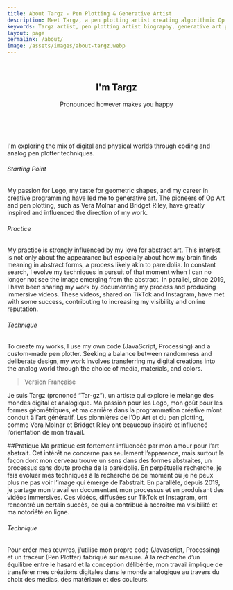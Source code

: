 ```yaml
---
title: About Targz - Pen Plotting & Generative Artist
description: Meet Targz, a pen plotting artist creating algorithmic Op Art inspired by Vera Molnar and Bridget Riley. Custom code, precision plotting, and mathematical aesthetics.
keywords: Targz artist, pen plotting artist biography, generative art process, algorithmic art technique, op art inspiration, vera molnar, bridget riley
layout: page
permalink: /about/
image: /assets/images/about-targz.webp
---
```



<br>
<hgroup style="text-align: center">
  <h2>I'm Targz</h2>
  <p>Pronounced however makes you happy</p>
</hgroup>
<br>
<br>
<br>


<!-- ![A picture of Targz]({{ '/assets/images/about-targz.webp' | relative_url }}) -->

 I'm exploring the mix of digital and physical worlds through coding and analog pen plotter techniques.
 
 
###### Starting Point
My passion for Lego, my taste for geometric shapes, and my career in creative programming have led me to generative art. The pioneers of Op Art and pen plotting, such as Vera Molnar and Bridget Riley, have greatly inspired and influenced the direction of my work.

###### Practice
My practice is strongly influenced by my love for abstract art. This interest is not only about the appearance but especially about how my brain finds meaning in abstract forms, a process likely akin to pareidolia.
In constant search, I evolve my techniques in pursuit of that moment when I can no longer not see the image emerging from the abstract.
In parallel, since 2019, I have been sharing my work by documenting my process and producing immersive videos. These videos, shared on TikTok and Instagram, have met with some success, contributing to increasing my visibility and online reputation.

###### Technique
To create my works, I use my own code (JavaScript, Processing) and a custom-made pen plotter. Seeking a balance between randomness and deliberate design, my work involves transferring my digital creations into the analog world through the choice of media, materials, and colors.

> Version Française

Je suis Targz (prononcé “Tar-gz”), un artiste qui explore le mélange des mondes digital et analogique. Ma passion pour les Lego, mon goût pour les formes géométriques, et ma carrière dans la programmation créative m’ont conduit à l’art génératif. Les pionnières de l’Op Art et du pen plotting, comme Vera Molnar et Bridget Riley ont beaucoup inspiré et influencé l’orientation de mon travail.

##Pratique
Ma pratique est fortement influencée par mon amour pour l’art abstrait. Cet intérêt ne concerne pas seulement l’apparence, mais surtout la façon dont mon cerveau trouve un sens dans des formes abstraites, un processus sans doute proche de la paréidolie. En perpétuelle recherche, je fais évoluer mes techniques à la recherche de ce moment où je ne peux plus ne pas voir l’image qui émerge de l’abstrait.
En parallèle, depuis 2019, je partage mon travail en documentant mon processus et en produisant des vidéos immersives. Ces vidéos, diffusées sur TikTok et Instagram, ont rencontré un certain succès, ce qui a contribué à accroître ma visibilité et ma notoriété en ligne.

###### Technique
Pour créer mes œuvres, j’utilise mon propre code (Javascript, Processing) et un traceur (Pen Plotter) fabriqué sur mesure. À la recherche d’un équilibre entre le hasard et la conception délibérée, mon travail implique de transférer mes créations digitales dans le monde analogique au travers du choix des médias, des matériaux et des couleurs.